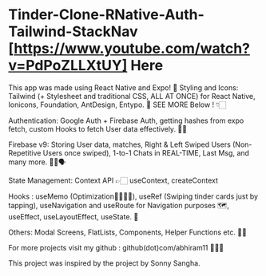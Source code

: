 # Tinder-Clone-RNative-Auth-Tailwind-StackNav [https://www.youtube.com/watch?v=PdPoZLLXtUY] Here

This app was made using React Native and Expo! 📲
Styling and Icons: Tailwind (+ Stylesheet and traditional CSS, ALL AT ONCE) for React Native, Ionicons, Foundation, AntDesign, Entypo. 🍃 SEE MORE Below ! 👇🏻 

Authentication: Google Auth + Firebase Auth, getting hashes from expo fetch, custom Hooks to fetch User data effectively. 🔐🔑

Firebase v9: Storing User data, matches, Right & Left Swiped Users (Non-Repetitive Users once swiped), 1-to-1 Chats in REAL-TIME, Last Msg, and many more. 🏪📮🗣

State Management: Context API 👉🏻 useContext, createContext

Hooks : useMemo (Optimization🏃🏻‍♂️💨), useRef (Swiping tinder cards just by tapping), useNavigation and useRoute for Navigation purposes 🗺, useEffect, useLayoutEffect, useState. 🎣

Others: Modal Screens, FlatLists, Components, Helper Functions etc. 📳📱

For more projects visit  my github : github(dot)com/abhiram11 👨🏻‍🔬

This project was inspired by the project by Sonny Sangha.
